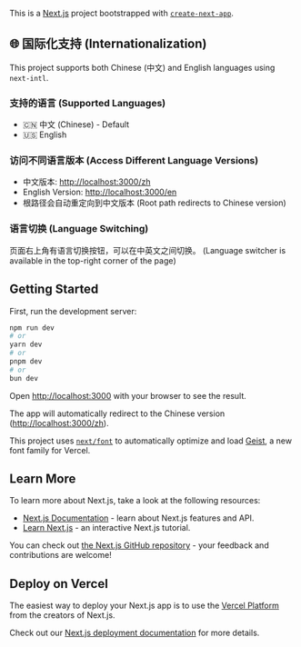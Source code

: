 This is a [Next.js](https://nextjs.org) project bootstrapped with [`create-next-app`](https://nextjs.org/docs/app/api-reference/cli/create-next-app).

## 🌐 国际化支持 (Internationalization)

This project supports both Chinese (中文) and English languages using `next-intl`.

### 支持的语言 (Supported Languages)
- 🇨🇳 中文 (Chinese) - Default
- 🇺🇸 English

### 访问不同语言版本 (Access Different Language Versions)
- 中文版本: [http://localhost:3000/zh](http://localhost:3000/zh)
- English Version: [http://localhost:3000/en](http://localhost:3000/en)
- 根路径会自动重定向到中文版本 (Root path redirects to Chinese version)

### 语言切换 (Language Switching)
页面右上角有语言切换按钮，可以在中英文之间切换。
(Language switcher is available in the top-right corner of the page)

## Getting Started

First, run the development server:

```bash
npm run dev
# or
yarn dev
# or
pnpm dev
# or
bun dev
```

Open [http://localhost:3000](http://localhost:3000) with your browser to see the result.

The app will automatically redirect to the Chinese version ([http://localhost:3000/zh](http://localhost:3000/zh)).

This project uses [`next/font`](https://nextjs.org/docs/app/building-your-application/optimizing/fonts) to automatically optimize and load [Geist](https://vercel.com/font), a new font family for Vercel.

## Learn More

To learn more about Next.js, take a look at the following resources:

- [Next.js Documentation](https://nextjs.org/docs) - learn about Next.js features and API.
- [Learn Next.js](https://nextjs.org/learn) - an interactive Next.js tutorial.

You can check out [the Next.js GitHub repository](https://github.com/vercel/next.js) - your feedback and contributions are welcome!

## Deploy on Vercel

The easiest way to deploy your Next.js app is to use the [Vercel Platform](https://vercel.com/new?utm_medium=default-template&filter=next.js&utm_source=create-next-app&utm_campaign=create-next-app-readme) from the creators of Next.js.

Check out our [Next.js deployment documentation](https://nextjs.org/docs/app/building-your-application/deploying) for more details.
